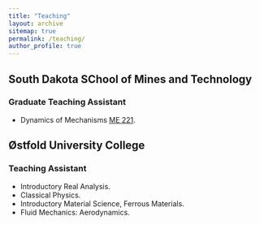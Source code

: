 ```yaml
---
title: "Teaching"
layout: archive
sitemap: true
permalink: /teaching/
author_profile: true
---
```


## South Dakota SChool of Mines and Technology

### Graduate Teaching Assistant


- Dynamics of Mechanisms [ME 221](https://ecatalog.sdsmt.edu/preview_course_nopop.php?catoid=8&coid=9950).

## Østfold University College

### Teaching Assistant

- Introductory Real Analysis.
- Classical Physics.
- Introductory Material Science, Ferrous Materials.
- Fluid Mechanics: Aerodynamics.

